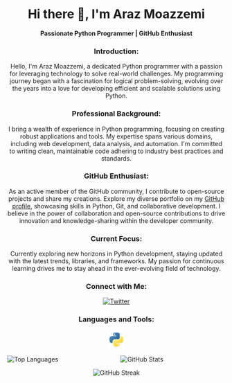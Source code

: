 <h1 align="center">Hi there 👋, I'm Araz Moazzemi</h1>

<p align="center">
  <b>Passionate Python Programmer | GitHub Enthusiast</b>
</p>

<h3 align="center">Introduction:</h3>
<p align="center">
  Hello, I'm Araz Moazzemi, a dedicated Python programmer with a passion for leveraging technology to solve real-world challenges. My programming journey began with a fascination for logical problem-solving, evolving over the years into a love for developing efficient and scalable solutions using Python.
</p>

<h3 align="center">Professional Background:</h3>
<p align="center">
  I bring a wealth of experience in Python programming, focusing on creating robust applications and tools. My expertise spans various domains, including web development, data analysis, and automation. I'm committed to writing clean, maintainable code adhering to industry best practices and standards.
</p>

<h3 align="center">GitHub Enthusiast:</h3>
<p align="center">
  As an active member of the GitHub community, I contribute to open-source projects and share my creations. Explore my diverse portfolio on my <a href="https://github.com/arazmoazzemi">GitHub profile</a>, showcasing skills in Python, Git, and collaborative development. I believe in the power of collaboration and open-source contributions to drive innovation and knowledge-sharing within the developer community.
</p>

<h3 align="center">Current Focus:</h3>
<p align="center">
  Currently exploring new horizons in Python development, staying updated with the latest trends, libraries, and frameworks. My passion for continuous learning drives me to stay ahead in the ever-evolving field of technology.
</p>

<h3 align="center">Connect with Me:</h3>
<p align="center">
  <a href="https://twitter.com/arazmoazzemi" target="blank">
    <img src="https://img.shields.io/twitter/follow/arazmoazzemi?logo=twitter&style=for-the-badge" alt="Twitter"/>
  </a>
</p>

<h3 align="center">Languages and Tools:</h3>
<p align="center">
  <img src="https://raw.githubusercontent.com/devicons/devicon/master/icons/python/python-original.svg" alt="python" width="40" height="40"/>
  <!-- Add other icons here -->
</p>

<p align="center">
  <img align="left" src="https://github-readme-stats.vercel.app/api/top-langs/?username=arazmoazzemi&show_icons=true&locale=en&layout=compact" alt="Top Languages"/>
</p>

<p align="center">
  <img src="https://github-readme-stats-git-masterrstaa-rickstaa.vercel.app/api?username=arazmoazzemi&show_icons=true&locale=en" alt="GitHub Stats"/>
</p>

<p align="center">
  <img src="https://github-readme-streak-stats.herokuapp.com/?user=arazmoazzemi&" alt="GitHub Streak"/>
</p>
